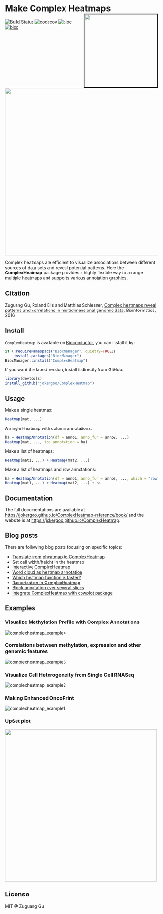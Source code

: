 # Make Complex Heatmaps <a href="https://jokergoo.github.io/ComplexHeatmap-reference/book/"><img src="https://jokergoo.github.io/ComplexHeatmap-reference/book/complexheatmap-cover.jpg" width=240 align="right" style="border:2px solid black;" ></a>

[![Build Status](https://travis-ci.org/jokergoo/ComplexHeatmap.svg)](https://travis-ci.org/jokergoo/ComplexHeatmap) 
[![codecov](https://img.shields.io/codecov/c/github/jokergoo/ComplexHeatmap.svg)](https://codecov.io/github/jokergoo/ComplexHeatmap) 
[![bioc](http://www.bioconductor.org/shields/downloads/devel/ComplexHeatmap.svg)](https://bioconductor.org/packages/stats/bioc/ComplexHeatmap/) 
[![bioc](http://www.bioconductor.org/shields/years-in-bioc/ComplexHeatmap.svg)](http://bioconductor.org/packages/devel/bioc/html/ComplexHeatmap.html)

<img src="http://jokergoo.github.io/complexheatmap_logo.svg" width="550">


Complex heatmaps are efficient to visualize associations between different
sources of data sets and reveal potential patterns. Here the
**ComplexHeatmap** package provides a highly flexible way to arrange multiple
heatmaps and supports various annotation graphics.

## Citation

Zuguang Gu, Roland Eils and Matthias Schlesner, [Complex heatmaps reveal patterns and correlations in multidimensional genomic data](http://bioinformatics.oxfordjournals.org/content/early/2016/05/20/bioinformatics.btw313.abstract), Bioinformatics, 2016


## Install

`ComplexHeatmap` is available on [Bioconductor](http://www.bioconductor.org/packages/devel/bioc/html/ComplexHeatmap.html), you can install it by:

```r
if (!requireNamespace("BiocManager", quietly=TRUE))
    install.packages("BiocManager")
BiocManager::install("ComplexHeatmap")
```

If you want the latest version, install it directly from GitHub:

```r
library(devtools)
install_github("jokergoo/ComplexHeatmap")
```

## Usage

Make a single heatmap:

```r
Heatmap(mat, ...)
```

A single Heatmap with column annotations:

```r
ha = HeatmapAnnotation(df = anno1, anno_fun = anno2, ...)
Heatmap(mat, ..., top_annotation = ha)
```

Make a list of heatmaps:

```r
Heatmap(mat1, ...) + Heatmap(mat2, ...)
```

Make a list of heatmaps and row annotations:

```r
ha = HeatmapAnnotation(df = anno1, anno_fun = anno2, ..., which = "row")
Heatmap(mat1, ...) + Heatmap(mat2, ...) + ha
```

## Documentation

The full documentations are available at https://jokergoo.github.io/ComplexHeatmap-reference/book/ and the website is at https://jokergoo.github.io/ComplexHeatmap.

## Blog posts

There are following blog posts focusing on specific topics:

- [Translate from pheatmap to ComplexHeatmap](https://jokergoo.github.io/2020/05/06/translate-from-pheatmap-to-complexheatmap/)
- [Set cell width/height in the heatmap](https://jokergoo.github.io/2020/05/11/set-cell-width/height-in-the-heatmap/)
- [Interactive ComplexHeatmap](https://jokergoo.github.io/2020/05/15/interactive-complexheatmap/)
- [Word cloud as heatmap annotation](https://jokergoo.github.io/2020/05/31/word-cloud-as-heatmap-annotation/)
- [Which heatmap function is faster?](https://jokergoo.github.io/2020/06/19/which-heatmap-function-is-faster/)
- [Rasterization in ComplexHeatmap](https://jokergoo.github.io/2020/06/30/rasterization-in-complexheatmap/)
- [Block annotation over several slices](https://jokergoo.github.io/2020/07/06/block-annotation-over-several-slices/)
- [Integrate ComplexHeatmap with cowplot package](https://jokergoo.github.io/2020/07/14/integrate-complexheatmap-with-cowplot-package/)


## Examples

### Visualize Methylation Profile with Complex Annotations

![complexheatmap_example4](https://user-images.githubusercontent.com/449218/47718635-2ec22980-dc49-11e8-9f01-37becb19e0d5.png)

### Correlations between methylation, expression and other genomic features

![complexheatmap_example3](https://user-images.githubusercontent.com/449218/47718636-2ec22980-dc49-11e8-8db0-1659c27dcf40.png)

### Visualize Cell Heterogeneity from Single Cell RNASeq

![complexheatmap_example2](https://user-images.githubusercontent.com/449218/47718637-2ec22980-dc49-11e8-925e-955c16cfa982.png)

### Making Enhanced OncoPrint

![complexheatmap_example1](https://user-images.githubusercontent.com/449218/47718638-2ec22980-dc49-11e8-845e-21e51d3b8e73.png)

### UpSet plot

<img src="https://user-images.githubusercontent.com/449218/102615477-48c76a80-4136-11eb-98d9-3c528844fbe8.png" width=500 />

## License

MIT @ Zuguang Gu

